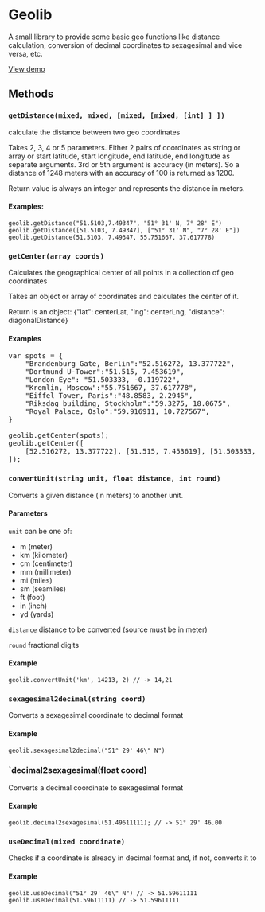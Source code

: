 # Geolib

A small library to provide some basic geo functions like distance calculation, conversion of decimal coordinates to sexagesimal and vice versa, etc.

[View demo](http://www.manuel-bieh.de/publikationen/scripts/geolib/demo.html)


## Methods

### `getDistance(mixed, mixed, [mixed, [mixed, [int] ] ])`

calculate the distance between two geo coordinates

Takes 2, 3, 4 or 5 parameters. Either 2 pairs of coordinates as string  or array or start latitude, start longitude, end latitude, end longitude as separate arguments. 3rd or 5th argument is accuracy (in meters). So a distance of 1248 meters with an accuracy of 100 is returned as 1200.

Return value is always an integer and represents the distance in meters.

#### Examples: 
`geolib.getDistance("51.5103,7.49347", "51° 31' N, 7° 28' E")`
`geolib.getDistance([51.5103, 7.49347], ["51° 31' N", "7° 28' E"])`
`geolib.getDistance(51.5103, 7.49347, 55.751667, 37.617778)`

### `getCenter(array coords)`

Calculates the geographical center of all points in a collection of geo coordinates

Takes an object or array of coordinates and calculates the center of it.

Return is an object: {"lat": centerLat, "lng": centerLng, "distance": diagonalDistance}

#### Examples

<pre>var spots = {
	"Brandenburg Gate, Berlin":"52.516272, 13.377722",
	"Dortmund U-Tower":"51.515, 7.453619",
	"London Eye": "51.503333, -0.119722",
	"Kremlin, Moscow":"55.751667, 37.617778",
	"Eiffel Tower, Paris":"48.8583, 2.2945",
	"Riksdag building, Stockholm":"59.3275, 18.0675",
	"Royal Palace, Oslo":"59.916911, 10.727567",
}

geolib.getCenter(spots);
geolib.getCenter([
	[52.516272, 13.377722], [51.515, 7.453619], [51.503333, -0.119722]
]);
</pre>

### `convertUnit(string unit, float distance, int round)`

Converts a given distance (in meters) to another unit.

#### Parameters

`unit` can be one of:
* m (meter)
* km (kilometer)
* cm (centimeter)
* mm (millimeter)
* mi (miles)
* sm (seamiles)
* ft (foot)
* in (inch)
* yd (yards)

`distance` distance to be converted (source must be in meter)

`round` fractional digits

#### Example

`geolib.convertUnit('km', 14213, 2) // -> 14,21`

### `sexagesimal2decimal(string coord)`

Converts a sexagesimal coordinate to decimal format

#### Example

`geolib.sexagesimal2decimal("51° 29' 46\" N")`

### `decimal2sexagesimal(float coord)

Converts a decimal coordinate to sexagesimal format


#### Example

`geolib.decimal2sexagesimal(51.49611111); // -> 51° 29' 46.00`


### `useDecimal(mixed coordinate)`

Checks if a coordinate is already in decimal format and, if not, converts it to

#### Example

`geolib.useDecimal("51° 29' 46\" N") // -> 51.59611111`
`geolib.useDecimal(51.59611111) // -> 51.59611111`
